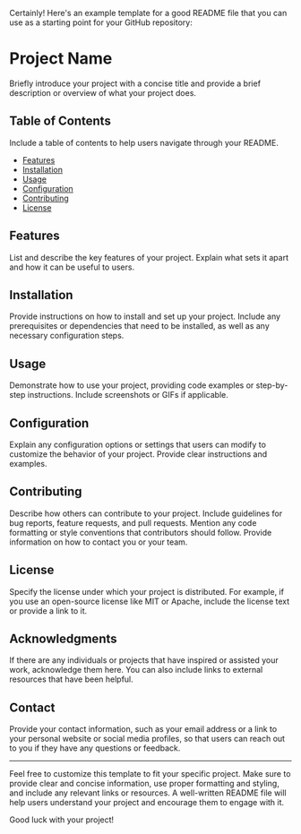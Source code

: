 Certainly! Here's an example template for a good README file that you can use as a starting point for your GitHub repository:

# Project Name

Briefly introduce your project with a concise title and provide a brief description or overview of what your project does.

## Table of Contents

Include a table of contents to help users navigate through your README.

- [Features](#features)
- [Installation](#installation)
- [Usage](#usage)
- [Configuration](#configuration)
- [Contributing](#contributing)
- [License](#license)

## Features

List and describe the key features of your project. Explain what sets it apart and how it can be useful to users.

## Installation

Provide instructions on how to install and set up your project. Include any prerequisites or dependencies that need to be installed, as well as any necessary configuration steps.

## Usage

Demonstrate how to use your project, providing code examples or step-by-step instructions. Include screenshots or GIFs if applicable.

## Configuration

Explain any configuration options or settings that users can modify to customize the behavior of your project. Provide clear instructions and examples.

## Contributing

Describe how others can contribute to your project. Include guidelines for bug reports, feature requests, and pull requests. Mention any code formatting or style conventions that contributors should follow. Provide information on how to contact you or your team.

## License

Specify the license under which your project is distributed. For example, if you use an open-source license like MIT or Apache, include the license text or provide a link to it.

## Acknowledgments

If there are any individuals or projects that have inspired or assisted your work, acknowledge them here. You can also include links to external resources that have been helpful.

## Contact

Provide your contact information, such as your email address or a link to your personal website or social media profiles, so that users can reach out to you if they have any questions or feedback.

---

Feel free to customize this template to fit your specific project. Make sure to provide clear and concise information, use proper formatting and styling, and include any relevant links or resources. A well-written README file will help users understand your project and encourage them to engage with it.

Good luck with your project!
